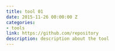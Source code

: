 ```yaml
---
title: tool 01
date: 2015-11-26 00:00:00 Z
categories:
- tools
link: https://github.com/repository
description: description about the tool
---
```


